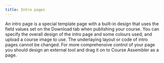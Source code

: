 ```yaml
---
title: Intro pages
---
```


An intro page is a special template page with a built-in design that uses the field values set on the Download tab when publishing your course. You can specify the overall design of the intro page and some colours used, and upload a course image to use. The underlaying layout or code of intro pages cannot be changed. For more comprehensive control of your page you should design an external tool and drag it on to Course Assembler as a page.